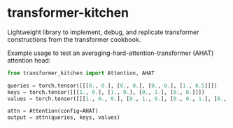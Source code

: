 # transformer-kitchen

Lightweight library to implement, debug, and replicate transformer constructions from the transformer cookbook.

Example usage to test an averaging-hard-attention-transformer (AHAT) attention head:

```python
from transformer_kitchen import Attention, AHAT

queries = torch.tensor([[[0., 0.], [0., 0.], [0., 0.], [1., 0.5]]])
keys = torch.tensor([[[1., 0.], [1., 0.], [0., 1.], [0., 0.]]])
values = torch.tensor([[[1., 0., 0.], [0., 1., 0.], [0., 0., 1.], [0., 0., 0.]]])

attn = Attention(config=AHAT)
output = attn(queries, keys, values)
```